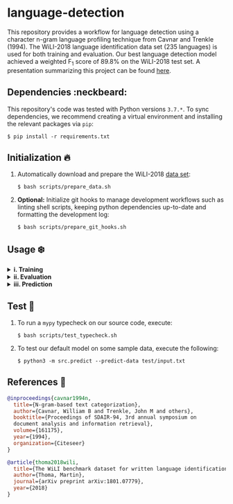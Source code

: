 # language-detection

This repository provides a workflow for language detection using a character n-gram language profiling technique from Cavnar and Trenkle (1994). The WiLI-2018 language identification data set (235 languages) is used for both training and evaluation. Our best language detection model achieved a weighted F<sub>1</sub> score of 89.8% on the WiLI-2018 test set. A presentation summarizing this project can be found [here](./docs/presentation/main.pdf).

## Dependencies :neckbeard:

This repository's code was tested with Python versions `3.7.*`. To sync dependencies, we recommend creating a virtual environment and installing the relevant packages via `pip`:

```
$ pip install -r requirements.txt
```

## Initialization :fire:

1. Automatically download and prepare the WiLI-2018 [data set](https://zenodo.org/record/841984):

    ```
    $ bash scripts/prepare_data.sh
    ```

2. **Optional:** Initialize git hooks to manage development workflows such as linting shell scripts, keeping python dependencies up-to-date and formatting the development log:

    ```
    $ bash scripts/prepare_git_hooks.sh
    ```

## Usage :snowflake:

<details><summary><b>i. Training</b></summary>
<p>

```
usage: train.py [-h] [--logging-level {debug,info,warning,error,critical}]
                [--models-directory <dir_path>] [--ngram-cutoff <int>]
                [--ngrams <int>] [--train-data <file_path>]
                [--train-labels <file_path>]

optional arguments:
  --logging-level     {debug,info,warning,error,critical}
                      Set logging level (default: info)
  --models-directory  <dir_path>
                      Directory to dump models and logs (default: ./models)
  --ngram-cutoff      <int>
                      Maximum character n-grams per language profile (default:
                      300)
  --ngrams            <int>
                      Character n-grams to use for language profiles (default:
                      3)
  --train-data        <file_path>
                      Path to training data (default:
                      ./data/wili-2018/x_train.txt)
  --train-labels      <file_path>
                      Path to training labels (default:
                      ./data/wili-2018/y_train.txt)
  -h, --help          show this help message and exit
```

To train a language detection model using our defaults, simply execute:

```
$ python3 -m src.train
```

**Note:** Our default model is already provided in the `./models` directory

</p>
</details>

<details><summary><b>ii. Evaluation</b></summary>
<p>

```
usage: evaluate.py [-h] [--logging-level {debug,info,warning,error,critical}]
                   [--model <file_path>] [--models-directory <dir_path>]
                   [--test-data <file_path>] [--test-labels <file_path>]

optional arguments:
  --logging-level     {debug,info,warning,error,critical}
                      Set logging level (default: info)
  --model             <file_path>
                      Path to model JSON file (default:
                      ./models/model_3_300.json)
  --models-directory  <dir_path>
                      Directory to dump models and logs (default: ./models)
  --test-data         <file_path>
                      Path to test data (default: ./data/wili-2018/x_test.txt)
  --test-labels       <file_path>
                      Path to test labels (default:
                      ./data/wili-2018/y_test.txt)
  -h, --help          show this help message and exit
```

To evaluate the default language detection model, simply execute:

```
$ python3 -m src.evaluate
```

This will dump a classification report into the directory specified in `--models-directory`.

**Note:** The classification report for our default model is already provided in the `./models` directory

</p>
</details>

<details><summary><b>iii. Prediction</b></summary>
<p>

```
usage: predict.py [-h] --predict-data <file_path>
                  [--logging-level {debug,info,warning,error,critical}]
                  [--model <file_path>]

optional arguments:
  --logging-level  {debug,info,warning,error,critical}
                   Set logging level (default: info)
  --model          <file_path>
                   Path to model JSON file (default:
                   ./models/model_3_300.json)
  -h, --help       show this help message and exit

required arguments:
  --predict-data   <file_path>
                   Path to prediction data (default: None)
```

To predict the language of a document using our default language detection model, simply execute:

```
$ python3 -m src.predict --predict-data /path/to/document
```

**Notes:**

1. This prediction workflow assumes one document per line. If your document is multi-lined, please condense it into a single line

2. The meaning of each output label is expounded in `./data/wili-2018/labels.csv`

</p>
</details>

## Test :microscope:

1. To run a `mypy` typecheck on our source code, execute:

    ```
    $ bash scripts/test_typecheck.sh
    ```

2. To test our default model on some sample data, execute the following:

    ```
    $ python3 -m src.predict --predict-data test/input.txt
    ```

## References :book:

```bibtex
@inproceedings{cavnar1994n,
  title={N-gram-based text categorization},
  author={Cavnar, William B and Trenkle, John M and others},
  booktitle={Proceedings of SDAIR-94, 3rd annual symposium on
  document analysis and information retrieval},
  volume={161175},
  year={1994},
  organization={Citeseer}
}

@article{thoma2018wili,
  title={The WiLI benchmark dataset for written language identification},
  author={Thoma, Martin},
  journal={arXiv preprint arXiv:1801.07779},
  year={2018}
}
```

<!--  LocalWords:  Cavnar Trenkle WiLI neckbeard typecheck
 -->

